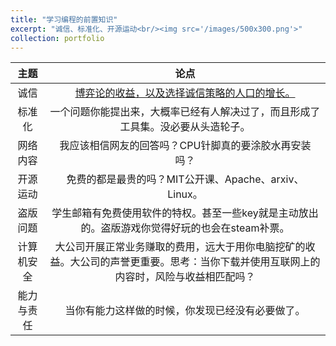 ```yaml
---
title: "学习编程的前置知识"
excerpt: "诚信、标准化、开源运动<br/><img src='/images/500x300.png'>"
collection: portfolio
---
```


|  主题   |                                   论点                                   |
|:-----:|:----------------------------------------------------------------------:|
|  诚信   | [博弈论的收益，以及选择诚信策略的人口的增长。](https://www.bilibili.com/video/BV19T4m1U7qX/) | 
|  标准化  |                    一个问题你能提出来，大概率已经有人解决过了，而且形成了工具集。没必要从头造轮子。                     | 
| 网络内容  |                      我应该相信网友的回答吗？CPU针脚真的要涂胶水再安装吗？                      |
| 开源运动  |                  免费的都是最贵的吗？MIT公开课、Apache、arxiv、Linux。                  |
| 盗版问题  |          学生邮箱有免费使用软件的特权。甚至一些key就是主动放出的。盗版游戏你觉得好玩的也会在steam补票。           |
| 计算机安全 | 大公司开展正常业务赚取的费用，远大于用你电脑挖矿的收益。大公司的声誉更重要。思考：当你下载并使用互联网上的内容时，风险与收益相匹配吗？|
| 能力与责任 |                        当你有能力这样做的时候，你发现已经没有必要做了。                        |
